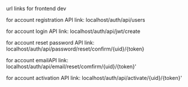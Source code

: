url links for frontend dev

for account registration API  link: localhost/auth/api/users

for account login API link: localhost/auth/api/jwt/create

for account reset password API  link: localhost/auth/api/password/reset/confirm/{uid}/{token}

for account emailAPI  link: localhost/auth/api/email/reset/comfirm/{uid}/{token}'

for account activation API  link: localhost/auth/api/activate/{uid}/{token}'


